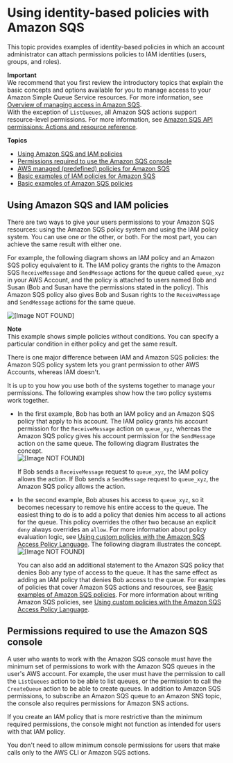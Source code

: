 # Using identity\-based policies with Amazon SQS<a name="sqs-using-identity-based-policies"></a>

This topic provides examples of identity\-based policies in which an account administrator can attach permissions policies to IAM identities \(users, groups, and roles\)\.

**Important**  
We recommend that you first review the introductory topics that explain the basic concepts and options available for you to manage access to your Amazon Simple Queue Service resources\. For more information, see [Overview of managing access in Amazon SQS](sqs-overview-of-managing-access.md)\.  
With the exception of `ListQueues`, all Amazon SQS actions support resource\-level permissions\. For more information, see [Amazon SQS API permissions: Actions and resource reference](sqs-api-permissions-reference.md)\.

**Topics**
+ [Using Amazon SQS and IAM policies](#sqs-using-sqs-and-iam-policies)
+ [Permissions required to use the Amazon SQS console](#sqs-console-permissions)
+ [AWS managed \(predefined\) policies for Amazon SQS](sqs-access-policy-aws-managed-policies.md)
+ [Basic examples of IAM policies for Amazon SQS](sqs-basic-examples-of-iam-policies.md)
+ [Basic examples of Amazon SQS policies](sqs-basic-examples-of-sqs-policies.md)

## Using Amazon SQS and IAM policies<a name="sqs-using-sqs-and-iam-policies"></a>

There are two ways to give your users permissions to your Amazon SQS resources: using the Amazon SQS policy system and using the IAM policy system\. You can use one or the other, or both\. For the most part, you can achieve the same result with either one\.

For example, the following diagram shows an IAM policy and an Amazon SQS policy equivalent to it\. The IAM policy grants the rights to the Amazon SQS `ReceiveMessage` and `SendMessage` actions for the queue called `queue_xyz` in your AWS Account, and the policy is attached to users named Bob and Susan \(Bob and Susan have the permissions stated in the policy\)\. This Amazon SQS policy also gives Bob and Susan rights to the `ReceiveMessage` and `SendMessage` actions for the same queue\.

![\[Image NOT FOUND\]](http://docs.aws.amazon.com/AWSSimpleQueueService/latest/SQSDeveloperGuide/images/sqs-iam-policies-equivalent.png)

**Note**  
This example shows simple policies without conditions\. You can specify a particular condition in either policy and get the same result\.

There is one major difference between IAM and Amazon SQS policies: the Amazon SQS policy system lets you grant permission to other AWS Accounts, whereas IAM doesn't\.

It is up to you how you use both of the systems together to manage your permissions\. The following examples show how the two policy systems work together\.
+ In the first example, Bob has both an IAM policy and an Amazon SQS policy that apply to his account\. The IAM policy grants his account permission for the `ReceiveMessage` action on `queue_xyz`, whereas the Amazon SQS policy gives his account permission for the `SendMessage` action on the same queue\. The following diagram illustrates the concept\.  
![\[Image NOT FOUND\]](http://docs.aws.amazon.com/AWSSimpleQueueService/latest/SQSDeveloperGuide/images/sqs-iam-policies-union.png)

  If Bob sends a `ReceiveMessage` request to `queue_xyz`, the IAM policy allows the action\. If Bob sends a `SendMessage` request to `queue_xyz`, the Amazon SQS policy allows the action\.
+ In the second example, Bob abuses his access to `queue_xyz`, so it becomes necessary to remove his entire access to the queue\. The easiest thing to do is to add a policy that denies him access to all actions for the queue\. This policy overrides the other two because an explicit `deny` always overrides an `allow`\. For more information about policy evaluation logic, see [Using custom policies with the Amazon SQS Access Policy Language](sqs-creating-custom-policies.md)\. The following diagram illustrates the concept\.  
![\[Image NOT FOUND\]](http://docs.aws.amazon.com/AWSSimpleQueueService/latest/SQSDeveloperGuide/images/sqs-iam-policies-deny-override.png)

  You can also add an additional statement to the Amazon SQS policy that denies Bob any type of access to the queue\. It has the same effect as adding an IAM policy that denies Bob access to the queue\. For examples of policies that cover Amazon SQS actions and resources, see [Basic examples of Amazon SQS policies](sqs-basic-examples-of-sqs-policies.md)\. For more information about writing Amazon SQS policies, see [Using custom policies with the Amazon SQS Access Policy Language](sqs-creating-custom-policies.md)\.

## Permissions required to use the Amazon SQS console<a name="sqs-console-permissions"></a>

A user who wants to work with the Amazon SQS console must have the minimum set of permissions to work with the Amazon SQS queues in the user's AWS account\. For example, the user must have the permission to call the `ListQueues` action to be able to list queues, or the permission to call the `CreateQueue` action to be able to create queues\. In addition to Amazon SQS permissions, to subscribe an Amazon SQS queue to an Amazon SNS topic, the console also requires permissions for Amazon SNS actions\.

If you create an IAM policy that is more restrictive than the minimum required permissions, the console might not function as intended for users with that IAM policy\.

You don't need to allow minimum console permissions for users that make calls only to the AWS CLI or Amazon SQS actions\. 